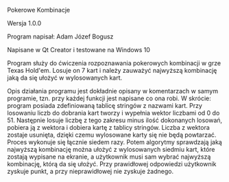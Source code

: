 Pokerowe Kombinacje 

Wersja 1.0.0 

Program napisał: Adam Józef Bogusz 

Napisane w Qt Creator i testowane na Windows 10 


Program służy do ćwiczenia rozpoznawania pokerowych kombinacji w grze Texas Hold'em. 
Losuje on 7 kart i należy zauważyć najwyższą kombinację jaką da się ułożyć w wylosowanych kart. 

Opis działania programu jest dokładnie opisany w komentarzach w samym programie, tzn. przy każdej funkcji jest napisane co ona robi. 
W skrócie: program posiada zdefiniowaną tablicę stringów z nazwami kart. 
Przy losowaniu liczb do dobrania kart tworzy i wypełnia wektor liczbami od 0 do 51. 
Następnie losuje liczbę z tego zakresu minus ilość dokonanych losowań, pobiera ją z wektora i dobiera kartę z tablicy stringów. 
Liczba z wektora zostaje usunięta, dzięki czemu wylosowane karty się nie będą powtarzać. 
Proces wykonuje się łącznie siedem razy. 
Potem algorytmy sprawdzają jaką najwyższą kombinację można ułożyć z wylosowanych siedmiu kart, które zostają wypisane na ekranie, a użytkownik musi sam wybrać najwyższą kombinację, którą da się ułożyć. 
Przy prawidłowej odpowiedzi użytkownik zyskuje punkt, a przy nieprawidłowej nie zyskuje żadnego.